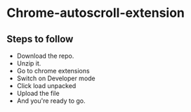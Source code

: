 # Chrome-autoscroll-extension
## Steps to follow
 - Download the repo.
 - Unzip it.
 - Go to chrome extensions
 - Switch on Developer mode
 - Click load unpacked
 - Upload the file
 - And you're ready to go.
 
